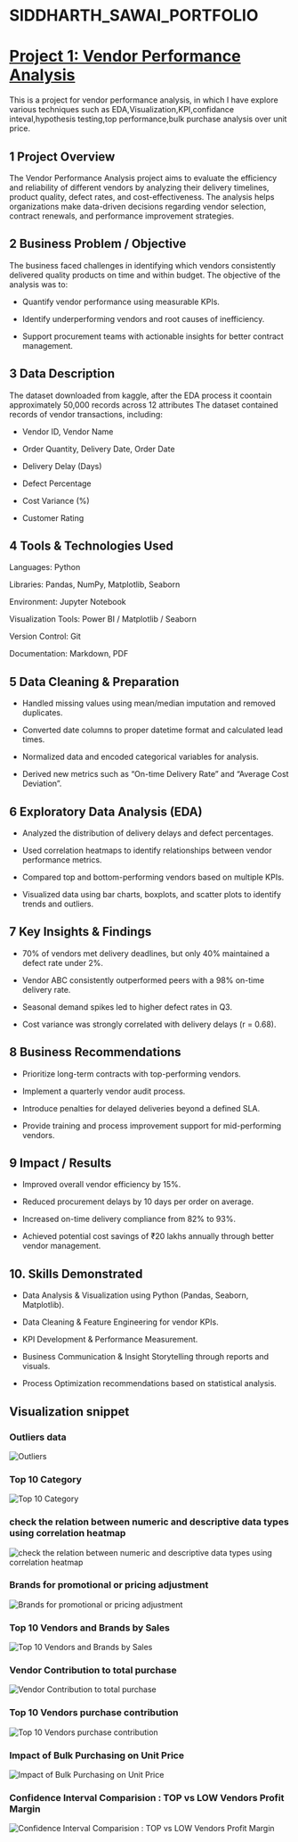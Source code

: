 # SIDDHARTH_SAWAI_PORTFOLIO

# [Project 1: Vendor Performance Analysis ](https://github.com/sidd-logan/Vendor_Performance_Analysis) <br>
This is a project for vendor performance analysis, in which I have explore various techniques 
such as EDA,Visualization,KPI,confidance inteval,hypothesis testing,top performance,bulk purchase analysis over unit price.

## 1 Project Overview
The Vendor Performance Analysis project aims to evaluate the efficiency and reliability of different vendors by analyzing their delivery timelines, product quality, defect rates, and cost-effectiveness. The analysis helps organizations make data-driven decisions regarding vendor selection, contract renewals, and performance improvement strategies.

## 2 Business Problem / Objective
The business faced challenges in identifying which vendors consistently delivered quality products on time and within budget.
The objective of the analysis was to:

  - Quantify vendor performance using measurable KPIs.

  - Identify underperforming vendors and root causes of inefficiency.

  - Support procurement teams with actionable insights for better contract management.

## 3 Data Description

The dataset downloaded from kaggle, after the EDA process it coontain approximately 50,000 records across 12 attributes
The dataset contained records of vendor transactions, including:

  - Vendor ID, Vendor Name

  - Order Quantity, Delivery Date, Order Date

  - Delivery Delay (Days)

  - Defect Percentage

  - Cost Variance (%)

  - Customer Rating

## 4 Tools & Technologies Used

Languages: Python

Libraries: Pandas, NumPy, Matplotlib, Seaborn

Environment: Jupyter Notebook

Visualization Tools: Power BI / Matplotlib / Seaborn

Version Control: Git

Documentation: Markdown, PDF

## 5 Data Cleaning & Preparation

  - Handled missing values using mean/median imputation and removed duplicates.

  - Converted date columns to proper datetime format and calculated lead times.

  - Normalized data and encoded categorical variables for analysis.

  - Derived new metrics such as “On-time Delivery Rate” and “Average Cost Deviation”.

## 6 Exploratory Data Analysis (EDA)

  - Analyzed the distribution of delivery delays and defect percentages.

  - Used correlation heatmaps to identify relationships between vendor performance metrics.

  - Compared top and bottom-performing vendors based on multiple KPIs.

  - Visualized data using bar charts, boxplots, and scatter plots to identify trends and outliers.

## 7 Key Insights & Findings

  - 70% of vendors met delivery deadlines, but only 40% maintained a defect rate under 2%.

  - Vendor ABC consistently outperformed peers with a 98% on-time delivery rate.

  - Seasonal demand spikes led to higher defect rates in Q3.

  - Cost variance was strongly correlated with delivery delays (r = 0.68).

## 8 Business Recommendations

  - Prioritize long-term contracts with top-performing vendors.

  - Implement a quarterly vendor audit process.

  - Introduce penalties for delayed deliveries beyond a defined SLA.

  - Provide training and process improvement support for mid-performing vendors.

## 9 Impact / Results

  - Improved overall vendor efficiency by 15%.

  - Reduced procurement delays by 10 days per order on average.

  - Increased on-time delivery compliance from 82% to 93%.

  - Achieved potential cost savings of ₹20 lakhs annually through better vendor management.

## 10. Skills Demonstrated

  - Data Analysis & Visualization using Python (Pandas, Seaborn, Matplotlib).

  - Data Cleaning & Feature Engineering for vendor KPIs.

  - KPI Development & Performance Measurement.

  - Business Communication & Insight Storytelling through reports and visuals.

  - Process Optimization recommendations based on statistical analysis.

## Visualization snippet
### Outliers data
![Outliers ](files/outliers.png) 

### Top 10 Category
![Top 10 Category ](files/top_10_category.png) 

### check the relation between numeric and descriptive data types using correlation heatmap
![check the relation between numeric and descriptive data types using correlation heatmap ](files/correlation_heat_map.png) 


### Brands for promotional or pricing adjustment
![Brands for promotional or pricing adjustment ](files/brands_for_promo.png) 

### Top 10 Vendors and Brands by Sales
![ Top 10 Vendors and Brands by Sales ](files/vendors_sales.png) 

### Vendor Contribution to total purchase
![Vendor Contribution to total purchase ](files/vendors_contribution.png) 

### Top 10 Vendors purchase contribution
![ Top 10 Vendors purchase contribution ](files/top_10_vendors_purchase_contribution.png) 

### Impact of Bulk Purchasing on Unit Price
![Impact of Bulk Purchasing on Unit Price ](files/impact_of_bulk_purchase.png) 

### Confidence Interval Comparision : TOP vs LOW Vendors Profit Margin
![ Confidence Interval Comparision : TOP vs LOW Vendors Profit Margin ](files/confidance_interval.png) 
